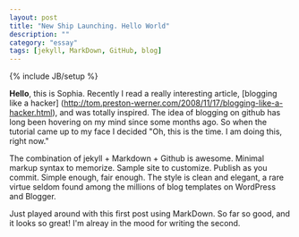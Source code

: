 ```yaml
---
layout: post
title: "New Ship Launching. Hello World"
description: ""
category: "essay"
tags: [jekyll, MarkDown, GitHub, blog]
---
```

{% include JB/setup %}

**Hello**, this is Sophia. Recently I read a really interesting article, [blogging like a hacker] (http://tom.preston-werner.com/2008/11/17/blogging-like-a-hacker.html), and was totally inspired. The idea of blogging on github has long been hovering on my mind since some months ago. So when the tutorial came up to my face I decided "Oh, this is the time. I am doing this, right now."

The combination of jekyll + Markdown + Github is awesome. Minimal markup syntax to memorize. Sample site to customize. Publish as you commit. Simple enough, fair enough. The style is clean and elegant, a rare virtue seldom found among the millions of blog templates on WordPress and Blogger.

Just played around with this first post using MarkDown. So far so good, and it looks so great! I'm alreay in the mood for writing the second. 
